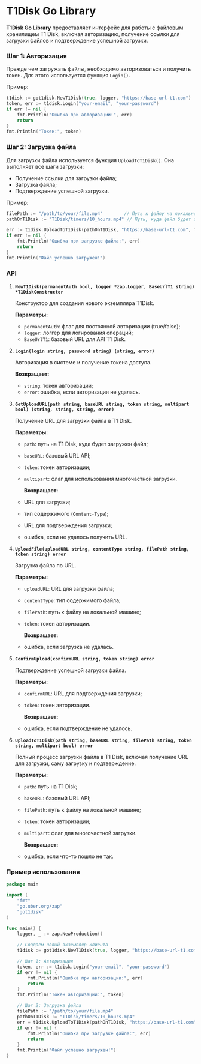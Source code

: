
# T1Disk Go Library

**T1Disk Go Library** предоставляет интерфейс для работы с файловым хранилищем T1 Disk, включая авторизацию, получение ссылки для загрузки файлов и подтверждение успешной загрузки.

### Шаг 1: Авторизация

Прежде чем загружать файлы, необходимо авторизоваться и получить токен. Для этого используется функция `Login()`.

Пример:

```go
t1disk := got1disk.NewT1Disk(true, logger, "https://base-url-t1.com")
token, err := t1disk.Login("your-email", "your-password")
if err != nil {
    fmt.Println("Ошибка при авторизации:", err)
    return
}
fmt.Println("Токен:", token)
```

### Шаг 2: Загрузка файла

Для загрузки файла используется функция `UploadToT1Disk()`. Она выполняет все шаги загрузки:

* Получение ссылки для загрузки файла;
* Загрузка файла;
* Подтверждение успешной загрузки.

Пример:

```go
filePath := "/path/to/your/file.mp4"        // Путь к файлу на локальной машине
pathOnT1Disk := "T1Disk/timers/10_hours.mp4" // Путь, куда файл будет загружен на T1 Disk

err := t1disk.UploadToT1Disk(pathOnT1Disk, "https://base-url-t1.com", filePath, token, false)
if err != nil {
    fmt.Println("Ошибка при загрузке файла:", err)
    return
}
fmt.Println("Файл успешно загружен!")
```

### API

1. **`NewT1Disk(permanentAuth bool, logger *zap.Logger, BaseUrlT1 string) *T1DiskConstructor`**

   Конструктор для создания нового экземпляра T1Disk.

   **Параметры:**

   * `permanentAuth`: флаг для постоянной авторизации (true/false);
   * `logger`: логгер для логирования операций;
   * `BaseUrlT1`: базовый URL для API T1 Disk.
2. **`Login(login string, password string) (string, error)`**

   Авторизация в системе и получение токена доступа.

   **Возвращает:**

   * `string`: токен авторизации;
   * `error`: ошибка, если авторизация не удалась.
3. **`GetUploadURL(path string, baseURL string, token string, multipart bool) (string, string, string, error)`**

   Получение URL для загрузки файла в T1 Disk.

   **Параметры:**

   * `path`: путь на T1 Disk, куда будет загружен файл;
   * `baseURL`: базовый URL API;
   * `token`: токен авторизации;
   * `multipart`: флаг для использования многочастной загрузки.

     **Возвращает:**
   * URL для загрузки;
   * тип содержимого (`Content-Type`);
   * URL для подтверждения загрузки;
   * ошибка, если не удалось получить URL.
4. **`UploadFile(uploadURL string, contentType string, filePath string, token string) error`**

   Загрузка файла по URL.

   **Параметры:**

   * `uploadURL`: URL для загрузки файла;
   * `contentType`: тип содержимого файла;
   * `filePath`: путь к файлу на локальной машине;
   * `token`: токен авторизации.

     **Возвращает:**
   * ошибка, если загрузка не удалась.
5. **`ConfirmUpload(confirmURL string, token string) error`**

   Подтверждение успешной загрузки файла.

   **Параметры:**

   * `confirmURL`: URL для подтверждения загрузки;
   * `token`: токен авторизации.

     **Возвращает:**
   * ошибка, если подтверждение не удалось.
6. **`UploadToT1Disk(path string, baseURL string, filePath string, token string, multipart bool) error`**

   Полный процесс загрузки файла в T1 Disk, включая получение URL для загрузки, саму загрузку и подтверждение.

   **Параметры:**

   * `path`: путь на T1 Disk;
   * `baseURL`: базовый URL API;
   * `filePath`: путь к файлу на локальной машине;
   * `token`: токен авторизации;
   * `multipart`: флаг для многочастной загрузки.

     **Возвращает:**
   * ошибка, если что-то пошло не так.

### Пример использования

```go
package main

import (
	"fmt"
	"go.uber.org/zap"
	"got1disk"
)

func main() {
	logger, _ := zap.NewProduction()

	// Создаем новый экземпляр клиента
	t1disk := got1disk.NewT1Disk(true, logger, "https://base-url-t1.com")

	// Шаг 1: Авторизация
	token, err := t1disk.Login("your-email", "your-password")
	if err != nil {
		fmt.Println("Ошибка при авторизации:", err)
		return
	}
	fmt.Println("Токен авторизации:", token)

	// Шаг 2: Загрузка файла
	filePath := "/path/to/your/file.mp4"
	pathOnT1Disk := "T1Disk/timers/10_hours.mp4"
	err = t1disk.UploadToT1Disk(pathOnT1Disk, "https://base-url-t1.com", filePath, token, false)
	if err != nil {
		fmt.Println("Ошибка при загрузке файла:", err)
		return
	}
	fmt.Println("Файл успешно загружен!")
}
```
